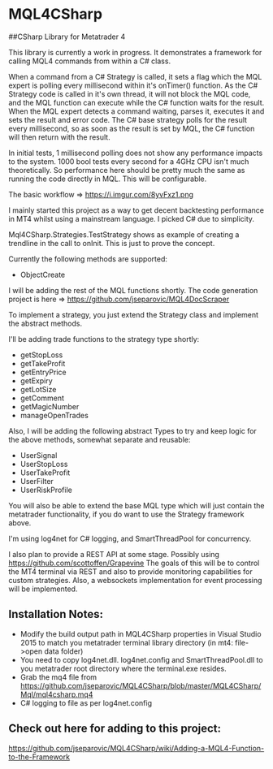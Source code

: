 # MQL4CSharp
##CSharp Library for Metatrader 4

This library is currently a work in progress. 
It demonstrates a framework for calling MQL4 commands from within a C# class.

When a command from a C# Strategy is called, it sets a flag which the MQL expert is polling every millisecond within it's onTimer() function. As the C# Strategy code is called in it's own thread, it will not block the MQL code, and the MQL function can execute while the C# function waits for the result. When the MQL expert detects a command waiting, parses it, executes it and sets the result and error code. The C# base strategy polls for the result every millisecond, so as soon as the result is set by MQL, the C# function will then return with the result.

In initial tests, 1 millisecond polling does not show any performance impacts to the system. 1000 bool tests every second for a 4GHz CPU isn't much theoretically. So performance here should be pretty much the same as running the code directly in MQL. This will be configurable.

The basic workflow => https://i.imgur.com/8yvFxz1.png

I mainly started this project as a way to get decent backtesting performance in MT4 whilst using a mainstream language. I picked C# due to simplicity.

Mql4CSharp.Strategies.TestStrategy shows as example of creating a trendline in the call to onInit. This is just to prove the concept.

Currently the following methods are supported:
  - ObjectCreate
  
I will be adding the rest of the MQL functions shortly. The code generation project is here => https://github.com/jseparovic/MQL4DocScraper

To implement a strategy, you just extend the Strategy class and implement the abstract methods.

I'll be adding trade functions to the strategy type shortly:
  - getStopLoss
  - getTakeProfit
  - getEntryPrice
  - getExpiry
  - getLotSize
  - getComment
  - getMagicNumber
  - manageOpenTrades
  
Also, I will be adding the following abstract Types to try and keep logic for the above methods, somewhat separate and reusable:
  - UserSignal
  - UserStopLoss
  - UserTakeProfit
  - UserFilter
  - UserRiskProfile

You will also be able to extend the base MQL type which will just contain the metatrader functionality, if you do want to use the Strategy framework above.

I'm using log4net for C# logging, and SmartThreadPool for concurrency.

I also plan to provide a REST API at some stage. Possibly using https://github.com/scottoffen/Grapevine
The goals of this will be to control the MT4 terminal via REST and also to provide monitoring capabilities for custom strategies.
Also, a websockets implementation for event processing will be implemented.


## Installation Notes:
- Modify the build output path in MQL4CSharp properties in Visual Studio 2015 to match you metatrader terminal library directory (in mt4: file->open data folder)
- You need to copy log4net.dll. log4net.config and SmartThreadPool.dll to you metatrader root directory where the terminal.exe resides.
- Grab the mq4 file from https://github.com/jseparovic/MQL4CSharp/blob/master/MQL4CSharp/Mql/mql4csharp.mq4
- C# logging to file as per log4net.config
 

## Check out here for adding to this project:
https://github.com/jseparovic/MQL4CSharp/wiki/Adding-a-MQL4-Function-to-the-Framework

